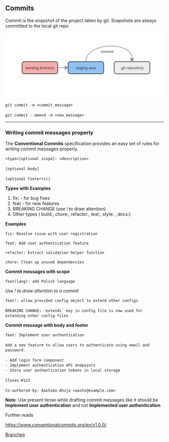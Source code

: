## Commits

Commit is the snapshot of the project taken by git. Snapshots are always committed to the local git repo

![alt text](../images/image-12.png)

```shell
git commit -m <commit_message>

git commit --amend -m <new_message>
```

---

### Writing commit messages properly

The **Conventional Commits** specification provides an easy set of rules for writing commit messages properly.

```
<type>[optional scope]: <description>

[optional body]

[optional footer(s)]
```

**Types with Examples**

1. fix: - for bug fixes
2. feat - for new features
3. BREAKING CHANGE (use ! to draw attention)
4. Other types ( build:, chore:, refactor:, test:, style: , docs:)

**Examples**

```
fix: Resolve issue with user registration
```

```
feat: Add user authentication feature
```

```
refactor: Extract validation helper function
```

```
chore: Clean up unused dependencies
```

**Commit messages with scope**

```
feat(lang): add Polish language
```

_Use ! to draw attention to a commit_

```
feat!: allow provided config object to extend other configs

BREAKING CHANGE: `extends` key in config file is now used for extending other config files
```

**Commit message with body and footer**

```
feat: Implement user authentication

Add a new feature to allow users to authenticate using email and password.

- Add login form component
- Implement authentication API endpoints
- Store user authentication tokens in local storage

Closes #123

Co-authored-by: Aashima Ahuja <aashi@example.com>
```

**Note**: Use present tense while drafting commit messages like it should be **Implement user authentication** and not **Implemented user authentication**

Further reads

https://www.conventionalcommits.org/en/v1.0.0/



[Branches](branches.md)
